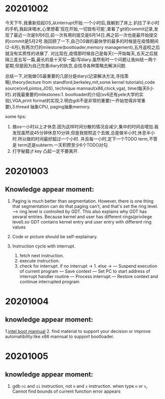 # 20201002

今天下午,我重新拾起OS,从interrupt开始.一个小时后,我躺到了床上.扒拉了半小时的手机,我起床喝水,心里想着'现在开始,一切皆有可能',查看了git的commit记录,发现了最近一次是9月6日,前一次有用的提交是6月14日,再之前一次也是最开始提交的commit是5月2号.我回顾了一下,自己OS做的最快学的最多的时候是在疫情期间(2-4月),有两次打的milestone(bootloader,memory management),五月返校之后就没有实质性的进展了. 对比现在,疫情那时候自己是每天(一开始每天,五天之后就隔三差五写一篇,最长的是十天写一篇)写diary.虽然有时一个问题让我纠结一两个星期,但是因为自己完善diary的执念,会找寻各种策略去解决问题.

总结一下,对我做OS最重要的几部分是diary(记录解决方法,寻找策略),theory(lecture from standford,berkeley,mit,some kernel tutorials),code source(xv6,pintos,JOS), technique mannaul(x86,clock,vga), time(每天6小时).对我最重要的milestones:1. bootloader的介绍(xv6还有yele大学的实验),VGA,print format的实现,2.明白gdt不是非常的重要(一开始觉得非常重要),3.thread 抽象CPU, paging抽象memory. 

some tips:

1. 做os一小时以上才休息.因为这样时间分散的情况会减少,集中的时间会增加.我发现虽然说45分钟休息10分钟,但是我按照这个去做,总是做半小时,休息半小时.所以做的时间最好超过一个小时. 并且每一小时,定下一个TODO term,不管是 term还是subterm.一天积攒至少6个TODO对勾.
2. 打字秘籍:jf key 凸起一定不要离开.


# 20201003

## Knowledge appear moment:
1. Paging is much better than segmentation. However, there is one thing that segmentation can do that paging can't, and that's set the ring level. 
    --> ring level is controlled by GDT. This also explains why GDT has sevaral entries. Because kernel and user has different rings(privilege level).so GDT contains
        kernel entry and user entry with different ring values
2. Code or picture should be self-explainary.

3. Instruction cycle with interrupt.
    1. fetch next instruction.
    2. execute instruction.
    3. check for interrupt.
        if no interrupt -> 1.
        else -> 
        — Suspend execution of current program 
        — Save context
        — Set PC to start address of interrupt handler routine
        — Process interrupt
        — Restore context and continue interrupted program

# 20201004

## knowledge appear moment:

1.[intel boot mannual](https://www.intel.cn/content/dam/www/public/us/en/documents/white-papers/minimal-intel-architecture-boot-loader-paper.pdf)
2. find material to support your decision or  improve automatibility:like x86 mannual to support bootloader.

# 20201005

## knowledge appear moment:

1. gdb `ni` and `si` instruction, not `n` and `s` instruction. when type `n` or `s`, Cannot find bounds of current function error appears